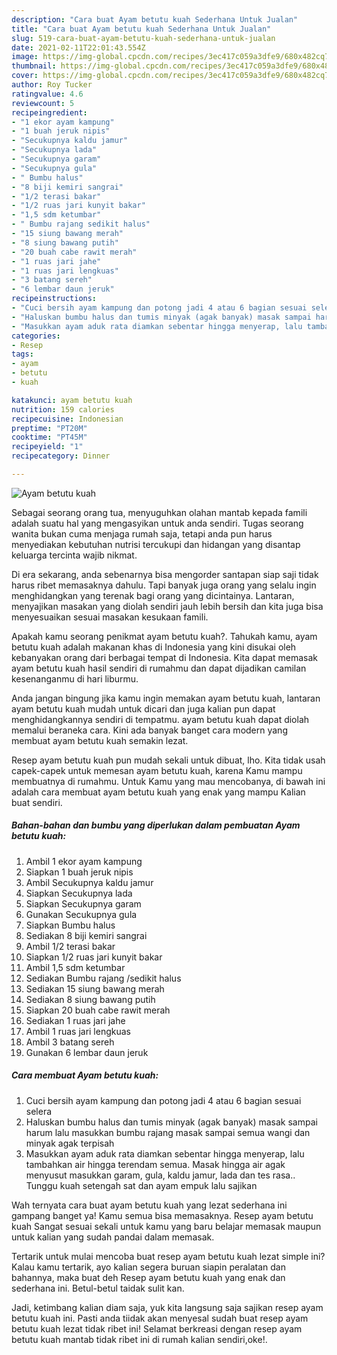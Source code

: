 ```yaml
---
description: "Cara buat Ayam betutu kuah Sederhana Untuk Jualan"
title: "Cara buat Ayam betutu kuah Sederhana Untuk Jualan"
slug: 519-cara-buat-ayam-betutu-kuah-sederhana-untuk-jualan
date: 2021-02-11T22:01:43.554Z
image: https://img-global.cpcdn.com/recipes/3ec417c059a3dfe9/680x482cq70/ayam-betutu-kuah-foto-resep-utama.jpg
thumbnail: https://img-global.cpcdn.com/recipes/3ec417c059a3dfe9/680x482cq70/ayam-betutu-kuah-foto-resep-utama.jpg
cover: https://img-global.cpcdn.com/recipes/3ec417c059a3dfe9/680x482cq70/ayam-betutu-kuah-foto-resep-utama.jpg
author: Roy Tucker
ratingvalue: 4.6
reviewcount: 5
recipeingredient:
- "1 ekor ayam kampung"
- "1 buah jeruk nipis"
- "Secukupnya kaldu jamur"
- "Secukupnya lada"
- "Secukupnya garam"
- "Secukupnya gula"
- " Bumbu halus"
- "8 biji kemiri sangrai"
- "1/2 terasi bakar"
- "1/2 ruas jari kunyit bakar"
- "1,5 sdm ketumbar"
- " Bumbu rajang sedikit halus"
- "15 siung bawang merah"
- "8 siung bawang putih"
- "20 buah cabe rawit merah"
- "1 ruas jari jahe"
- "1 ruas jari lengkuas"
- "3 batang sereh"
- "6 lembar daun jeruk"
recipeinstructions:
- "Cuci bersih ayam kampung dan potong jadi 4 atau 6 bagian sesuai selera"
- "Haluskan bumbu halus dan tumis minyak (agak banyak) masak sampai harum lalu masukkan bumbu rajang masak sampai semua wangi dan minyak agak terpisah"
- "Masukkan ayam aduk rata diamkan sebentar hingga menyerap, lalu tambahkan air hingga terendam semua. Masak hingga air agak menyusut masukkan garam, gula, kaldu jamur, lada dan tes rasa.. Tunggu kuah setengah sat dan ayam empuk lalu sajikan"
categories:
- Resep
tags:
- ayam
- betutu
- kuah

katakunci: ayam betutu kuah 
nutrition: 159 calories
recipecuisine: Indonesian
preptime: "PT20M"
cooktime: "PT45M"
recipeyield: "1"
recipecategory: Dinner

---
```



![Ayam betutu kuah](https://img-global.cpcdn.com/recipes/3ec417c059a3dfe9/680x482cq70/ayam-betutu-kuah-foto-resep-utama.jpg)

Sebagai seorang orang tua, menyuguhkan olahan mantab kepada famili adalah suatu hal yang mengasyikan untuk anda sendiri. Tugas seorang  wanita bukan cuma menjaga rumah saja, tetapi anda pun harus menyediakan kebutuhan nutrisi tercukupi dan hidangan yang disantap keluarga tercinta wajib nikmat.

Di era  sekarang, anda sebenarnya bisa mengorder santapan siap saji tidak harus ribet memasaknya dahulu. Tapi banyak juga orang yang selalu ingin menghidangkan yang terenak bagi orang yang dicintainya. Lantaran, menyajikan masakan yang diolah sendiri jauh lebih bersih dan kita juga bisa menyesuaikan sesuai masakan kesukaan famili. 



Apakah kamu seorang penikmat ayam betutu kuah?. Tahukah kamu, ayam betutu kuah adalah makanan khas di Indonesia yang kini disukai oleh kebanyakan orang dari berbagai tempat di Indonesia. Kita dapat memasak ayam betutu kuah hasil sendiri di rumahmu dan dapat dijadikan camilan kesenanganmu di hari liburmu.

Anda jangan bingung jika kamu ingin memakan ayam betutu kuah, lantaran ayam betutu kuah mudah untuk dicari dan juga kalian pun dapat menghidangkannya sendiri di tempatmu. ayam betutu kuah dapat diolah memalui beraneka cara. Kini ada banyak banget cara modern yang membuat ayam betutu kuah semakin lezat.

Resep ayam betutu kuah pun mudah sekali untuk dibuat, lho. Kita tidak usah capek-capek untuk memesan ayam betutu kuah, karena Kamu mampu membuatnya di rumahmu. Untuk Kamu yang mau mencobanya, di bawah ini adalah cara membuat ayam betutu kuah yang enak yang mampu Kalian buat sendiri.

<!--inarticleads1-->

##### Bahan-bahan dan bumbu yang diperlukan dalam pembuatan Ayam betutu kuah:

1. Ambil 1 ekor ayam kampung
1. Siapkan 1 buah jeruk nipis
1. Ambil Secukupnya kaldu jamur
1. Siapkan Secukupnya lada
1. Siapkan Secukupnya garam
1. Gunakan Secukupnya gula
1. Siapkan  Bumbu halus
1. Sediakan 8 biji kemiri sangrai
1. Ambil 1/2 terasi bakar
1. Siapkan 1/2 ruas jari kunyit bakar
1. Ambil 1,5 sdm ketumbar
1. Sediakan  Bumbu rajang /sedikit halus
1. Sediakan 15 siung bawang merah
1. Sediakan 8 siung bawang putih
1. Siapkan 20 buah cabe rawit merah
1. Sediakan 1 ruas jari jahe
1. Ambil 1 ruas jari lengkuas
1. Ambil 3 batang sereh
1. Gunakan 6 lembar daun jeruk




<!--inarticleads2-->

##### Cara membuat Ayam betutu kuah:

1. Cuci bersih ayam kampung dan potong jadi 4 atau 6 bagian sesuai selera
1. Haluskan bumbu halus dan tumis minyak (agak banyak) masak sampai harum lalu masukkan bumbu rajang masak sampai semua wangi dan minyak agak terpisah
1. Masukkan ayam aduk rata diamkan sebentar hingga menyerap, lalu tambahkan air hingga terendam semua. Masak hingga air agak menyusut masukkan garam, gula, kaldu jamur, lada dan tes rasa.. Tunggu kuah setengah sat dan ayam empuk lalu sajikan




Wah ternyata cara buat ayam betutu kuah yang lezat sederhana ini gampang banget ya! Kamu semua bisa memasaknya. Resep ayam betutu kuah Sangat sesuai sekali untuk kamu yang baru belajar memasak maupun untuk kalian yang sudah pandai dalam memasak.

Tertarik untuk mulai mencoba buat resep ayam betutu kuah lezat simple ini? Kalau kamu tertarik, ayo kalian segera buruan siapin peralatan dan bahannya, maka buat deh Resep ayam betutu kuah yang enak dan sederhana ini. Betul-betul taidak sulit kan. 

Jadi, ketimbang kalian diam saja, yuk kita langsung saja sajikan resep ayam betutu kuah ini. Pasti anda tiidak akan menyesal sudah buat resep ayam betutu kuah lezat tidak ribet ini! Selamat berkreasi dengan resep ayam betutu kuah mantab tidak ribet ini di rumah kalian sendiri,oke!.

